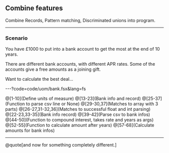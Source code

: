 
## Combine features

Combine Records, Pattern matching, Discriminated unions into program.

---

### Scenario

You have £1000 to put into a bank account to get the most at the end of 10 years. 

There are different bank accounts, with different APR rates. Some of the accounts give a free amounts as a joining gift.

Want to calculate the best deal...

---?code=code/uom/bank.fsx&lang=fs

@[1-10](Define units of measure)
@[13-23](Bank info and record)
@[25-37](Function to parse csv line or None)
@[29-30,37](Matches to array with 3 parts)
@[26-27,31-32,36](Matches to successful float and int parsing)
@[22-23,33-35](Bank info record)
@[39-42](Parse csv to bank infos)
@[44-50](Function to compound interest, takes rate and years as args)
@[52-55](Function to calculate amount after years)
@[57-68](Calculate amounts for bank infos)

---

@quote[and now for something completely different.]